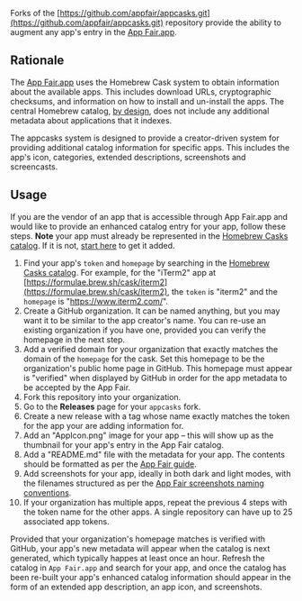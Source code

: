 Forks of the [https://github.com/appfair/appcasks.git](https://github.com/appfair/appcasks.git) repository provide the ability to augment any app's entry in the [App Fair.app](https://www.appfair.app).

## Rationale

The [App Fair.app](https://www.appfair.app) uses the Homebrew Cask system to obtain information about the available apps. This includes download URLs, cryptographic checksums, and information on how to install and un-install the apps. The central Homebrew catalog, [by design](https://docs.brew.sh/Acceptable-Casks#homebrew-cask-is-not-a-discoverability-service), does not include any additional metadata about applications that it indexes.

The appcasks system is designed to provide a creator-driven system for providing additional catalog information for specific apps. This includes the app's icon, categories, extended descriptions, screenshots and screencasts.

## Usage

If you are the vendor of an app that is accessible through App Fair.app and would like to provide an enhanced catalog entry for your app, follow these steps. **Note** your app must already be represented in the [Homebrew Casks catalog](https://formulae.brew.sh/cask/). If it is not, [start here](https://docs.brew.sh/Acceptable-Casks) to get it added.

1. Find your app's `token` and `homepage` by searching in the [Homebrew Casks catalog](https://formulae.brew.sh/cask/). For example, for the "iTerm2" app at [https://formulae.brew.sh/cask/iterm2](https://formulae.brew.sh/cask/iterm2), the `token` is "iterm2" and the `homepage` is "https://www.iterm2.com/".
2. Create a GitHub organization. It can be named anything, but you may want it to be similar to the app creator's name. You can re-use an existing organization if you have one, provided you can verify the homepage in the next step.
3. Add a verified domain for your organization that exactly matches the domain of the `homepage` for the cask. Set this homepage to be the organization's public home page in GitHub. This homepage must appear is "verified" when displayed by GitHub in order for the app metadata to be accepted by the App Fair.
4. Fork this repository into your organization.
5. Go to the **Releases** page for your `appcasks` fork. 
6. Create a new release with a tag whose name exactly matches the token for the app your are adding information for.
7. Add an "AppIcon.png" image for your app – this will show up as the thumbnail for your app's entry in the App Fair catalog.
8. Add a "README.md" file with the metadata for your app. The contents should be formatted as per the [App Fair guide](https://www.appfair.net/#how-can-i-set-the-description-of-my-app-in-the-app-fair-catalog).
9. Add screenshots for your app, ideally in both dark and light modes, with the filenames structured as per the [App Fair screenshots naming conventions](https://www.appfair.net/#app-screenshots).
10. If your organization has multiple apps, repeat the previous 4 steps with the token name for the other apps. A single repository can have up to 25 associated app tokens.

Provided that your organization's homepage matches is verified with GitHub, your app's new metadata will appear when the catalog is next generated, which typically happes at least once an hour. Refresh the catalog in `App Fair.app` and search for your app, and once the catalog has been re-built your app's enhanced catalog information should appear in the form of an extended app description, an app icon, and screenshots.

